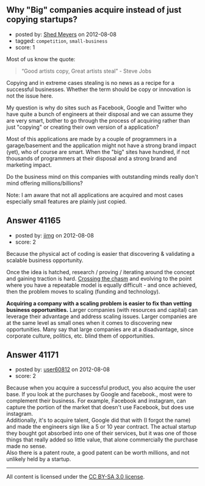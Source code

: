 ## Why "Big" companies acquire instead of just copying startups?

- posted by: [Shed Meyers](https://stackexchange.com/users/-1/19155-shed-meyers) on 2012-08-08
- tagged: `competition`, `small-business`
- score: 1

Most of us know the quote:

> “Good artists copy, Great artists steal” - Steve Jobs

Copying and in extreme cases stealing is no news as a recipe for a successful businesses. Whether the term should be copy or innovation is not the issue here.

My question is why do sites such as Facebook, Google and Twitter who have quite a bunch of engineers at their disposal and we can assume they are very smart, bother to go through the process of acquiring rather than just "copying" or creating their own version of a application?

Most of this applications are made by a couple of programmers in a garage/basement and the application might not have a strong brand impact (yet), who of course are smart. When the "big" sites have hundred, if not thousands of programmers at their disposal and a strong brand and marketing impact.


Do the business mind on this companies with outstanding minds really don't mind offering millions/billions?


Note: I am aware that not all applications are acquired and most cases especially small features are plainly just copied.


## Answer 41165

- posted by: [jimg](https://stackexchange.com/users/-1/2380-jimg) on 2012-08-08
- score: 2

Because the physical act of coding is easier that discovering & validating a scalable business opportunity.

Once the idea is hatched, research / proving / iterating around the concept and gaining traction is hard. [Crossing the chasm](http://en.wikipedia.org/wiki/Crossing_the_Chasm) and evolving to the point where you have a repeatable model is equally difficult - and once achieved, then the problem moves to scaling (funding and technology).

**Acquiring a company with a scaling problem is easier to fix than vetting business opportunities.** Larger companies (with resources and capital) can leverage their advantage and address scaling issues.  Larger companies are at the same level as small ones when it comes to discovering new opportunities.  Many say that large companies are at a disadvantage, since corporate culture, politics, etc. blind them of opportunities.  



## Answer 41171

- posted by: [user60812](https://stackexchange.com/users/-1/19115-user60812) on 2012-08-08
- score: 2

Because when you acquire a successful product, you also acquire the user base. If you look at the purchases by Google and facebook., most were to complement their business. For example, Facebook and instagram, can capture the portion of the market that doesn't use Facebook, but does use instagram.  
Additionally, it's to acquire talent, Google did that with (I forgot the name) and made the engineers sign like a 5 or 10 year contract. The actual startup they bought got absorbed into one of their services, but it was one of those things that really added so little value, that alone commercially the purchase made no sense.  
Also there is a patent route, a good patent can be worth millions, and not unlikely held by a startup.



---

All content is licensed under the [CC BY-SA 3.0 license](https://creativecommons.org/licenses/by-sa/3.0/).
